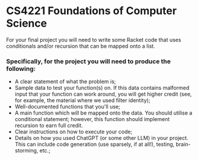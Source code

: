 # CS4221 Foundations of Computer Science
For your final project you will need to write some Racket code that uses conditionals and/or recursion that can be mapped onto a list.
### Specifically, for the project you will need to produce the following:
- A clear statement of what the problem is;
- Sample data to test your function(s) on. If this data contains malformed input that your function can work around, you will get higher credit (see, for example, the material where we used filter identity);
- Well-documented  functions that you'll use;
- A main function which will be mapped onto the data. You should utilise a conditional statement; however, this function should implement recursion to earn full credit. 
- Clear instructions on how to execute your code;
- Details on how you used ChatGPT (or some other LLM) in your project. This can include code generation (use sparsely, if at all!), testing, brain-storming, etc.;
